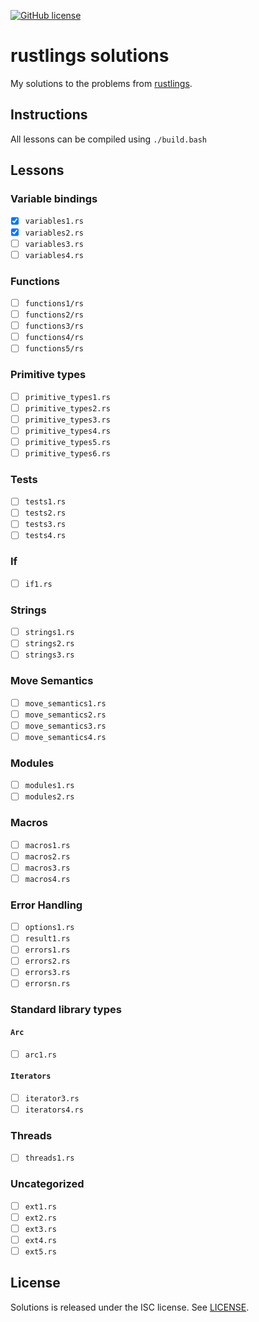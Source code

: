 [![GitHub license](https://img.shields.io/badge/license-ISC-blue.svg)][license]

# rustlings solutions

My solutions to the problems from [rustlings](https://github.com/carols10cents/rustlings).

## Instructions

All lessons can be compiled using `./build.bash`

## Lessons

### Variable bindings

* [x] `variables1.rs`
* [x] `variables2.rs`
* [ ] `variables3.rs`
* [ ] `variables4.rs`

### Functions

* [ ] `functions1/rs`
* [ ] `functions2/rs`
* [ ] `functions3/rs`
* [ ] `functions4/rs`
* [ ] `functions5/rs`

### Primitive types

* [ ] `primitive_types1.rs`
* [ ] `primitive_types2.rs`
* [ ] `primitive_types3.rs`
* [ ] `primitive_types4.rs`
* [ ] `primitive_types5.rs`
* [ ] `primitive_types6.rs`

### Tests

* [ ] `tests1.rs`
* [ ] `tests2.rs`
* [ ] `tests3.rs`
* [ ] `tests4.rs`

### If

* [ ] `if1.rs`

### Strings

* [ ] `strings1.rs`
* [ ] `strings2.rs`
* [ ] `strings3.rs`

### Move Semantics

* [ ] `move_semantics1.rs`
* [ ] `move_semantics2.rs`
* [ ] `move_semantics3.rs`
* [ ] `move_semantics4.rs`

### Modules

* [ ] `modules1.rs`
* [ ] `modules2.rs`

### Macros

* [ ] `macros1.rs`
* [ ] `macros2.rs`
* [ ] `macros3.rs`
* [ ] `macros4.rs`

### Error Handling

* [ ] `options1.rs`
* [ ] `result1.rs`
* [ ] `errors1.rs`
* [ ] `errors2.rs`
* [ ] `errors3.rs`
* [ ] `errorsn.rs`

### Standard library types

#### `Arc`

* [ ] `arc1.rs`

#### `Iterators`

* [ ] `iterator3.rs`
* [ ] `iterators4.rs`

### Threads

* [ ] `threads1.rs`

### Uncategorized

* [ ] `ext1.rs`
* [ ] `ext2.rs`
* [ ] `ext3.rs`
* [ ] `ext4.rs`
* [ ] `ext5.rs`

## License

Solutions is released under the ISC license. See [LICENSE](LICENSE).

[license]:https://raw.githubusercontent.com/MitMaro/rustlings-solutions/master/LICENSE
